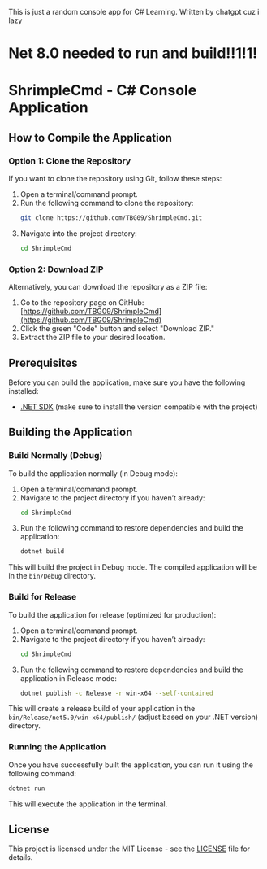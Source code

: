 This is just a random console app for C# Learning.
Written by chatgpt cuz i lazy

# Net 8.0 needed to run and build!!1!1! #

# ShrimpleCmd - C# Console Application

## How to Compile the Application

### Option 1: Clone the Repository
If you want to clone the repository using Git, follow these steps:

1. Open a terminal/command prompt.
2. Run the following command to clone the repository:
   ```bash
   git clone https://github.com/TBG09/ShrimpleCmd.git
   ```
3. Navigate into the project directory:
   ```bash
   cd ShrimpleCmd
   ```

### Option 2: Download ZIP
Alternatively, you can download the repository as a ZIP file:

1. Go to the repository page on GitHub: [https://github.com/TBG09/ShrimpleCmd](https://github.com/TBG09/ShrimpleCmd)
2. Click the green "Code" button and select "Download ZIP."
3. Extract the ZIP file to your desired location.

## Prerequisites

Before you can build the application, make sure you have the following installed:

- [.NET SDK](https://dotnet.microsoft.com/download) (make sure to install the version compatible with the project)
  
## Building the Application

### Build Normally (Debug)

To build the application normally (in Debug mode):

1. Open a terminal/command prompt.
2. Navigate to the project directory if you haven’t already:
   ```bash
   cd ShrimpleCmd
   ```
3. Run the following command to restore dependencies and build the application:
   ```bash
   dotnet build
   ```

This will build the project in Debug mode. The compiled application will be in the `bin/Debug` directory.

### Build for Release

To build the application for release (optimized for production):

1. Open a terminal/command prompt.
2. Navigate to the project directory if you haven’t already:
   ```bash
   cd ShrimpleCmd
   ```
3. Run the following command to restore dependencies and build the application in Release mode:
   ```bash
   dotnet publish -c Release -r win-x64 --self-contained
   ```

This will create a release build of your application in the `bin/Release/net5.0/win-x64/publish/` (adjust based on your .NET version) directory.

### Running the Application

Once you have successfully built the application, you can run it using the following command:
```bash
dotnet run
```

This will execute the application in the terminal.

## License

This project is licensed under the MIT License - see the [LICENSE](LICENSE) file for details.
